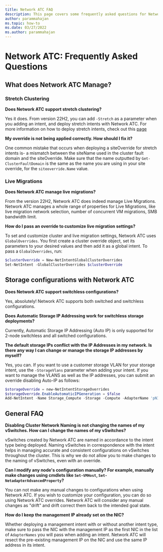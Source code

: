 ```yaml
---
title: Network ATC FAQ
description: This page covers some frequently asked questions for Network ATC. 
author: parammahajan
ms.topic: how-to
ms.date: 03/27/2022
ms.author: parammahajan
---
```


# Network ATC: Frequently Asked Questions 

## What does Network ATC Manage?

### Stretch Clustering
**Does Network ATC support stretch clustering?**

Yes it does. From version 22H2, you can add `-Stretch` as a parameter when you adding an intent, and deploy stretch intents with Network ATC. For more information on how to deploy stretch intents, check out this [page](../deploy/create-cluster-powershell.md)

**My override is not being applied correctly. How should I fix it?**
 
One common mistake that occurs when deploying a siteOverride for stretch intents is- a mismatch between the siteName used in the cluster fault domain and the siteOverride. Make sure that the name outputted by `Get-ClusterFaultDomain` is the same as the name you are using in your site override, for the `siteoverride.Name` value. 


### Live Migrations 
**Does Network ATC manage live migrations?** 

From the version 22H2, Network ATC does indeed manage Live Migrations. Network ATC manages a whole range of properties for Live Migrations, like live migration network selection, number of concurrent VM migrations, SMB bandwidth limit. 

**How do I pass an override to customize live migration settings?**

To set and customize cluster and live migration settings, Network ATC uses `GlobalOverrides`. You first create a cluster override object, set its parameters to your desired values and then add it as a global intent. To pass a `GlobalOverrides`, run: 

```powershell
$clusterOverride = New-NetIntentGlobalClusterOverrides
Set-NetIntent -GlobalClusterOverrides $clusterOverride
``` 

## Storage configurations with Network ATC


**Does Network ATC support switchless configurations?**

Yes, absolutely! Network ATC supports both switched and switchless configurations. 

**Does Automatic Storage IP Addressing work for switchless storage deployments?**

Currently, Automatic Storage IP Addressing (Auto IP) is only supported for 2-node switchless and all switched configurations.  

**The default storage IPs conflict with the IP Addresses in my network. Is there any way I can change or manage the storage IP addresses by myself?**

Yes, you can. If you want to use a customer storage VLAN for your storage intent, use the `-StorageVlans` parameter when adding your intent.
If you want to manage the VLANS as well as the IP addresses, you can submit an override disabling Auto-IP as follows:
```powershell
$storageOverride = new-NetIntentStorageOverrides
$storageOverride.EnableAutomaticIPGeneration = $false
Add-NetIntent -Name Storage_Compute -Storage -Compute -AdapterName 'pNIC01', 'pNIC02' -StorageOverrides $storageoverride
``` 

## General FAQ 

**Disabling Cluster Network Naming is not changing the names of my vSwitches. How can I change the names of my vSwitches?**

vSwitches created by Network ATC are named in accordance to the intent type being deployed. Naming vSwitches in correspondence with the intent helps in managing accurate and consistent configurations on vSwitches throughout the cluster. This is why we do not allow you to make changes to the naming of vSwitches, even with an override. 

**Can I modify any node's configuration manually? For example, manually make changes using cmdlets like `Set-VMHost`, `Set-NetadapterAdvancedProperty`?**

You can not make any manual changes to configurations when using Network ATC. If you wish to customize your configuration, you can do so using Network ATC overrides. Network ATC will consider any manual changes as "drift" and drift correct them back to the intended goal state.

**How do I keep the management IP already set on the NIC?**

Whether deploying a management intent with or without another intent type, make sure to pass the NIC with the management IP as the first NIC in the list of `AdapterNames` you will pass when adding an intent. Network ATC will resect the pre-existing management IP on the NIC and use the same IP address in its intent. 